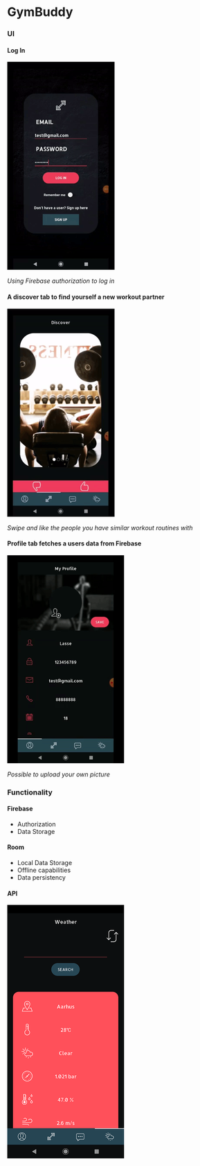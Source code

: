 # **GymBuddy**

### UI

#### Log In

![](login.gif)

*Using Firebase authorization to log in*

#### A discover tab to find yourself a new workout partner

![](carousel.gif)

*Swipe and like the people you have similar workout routines with*

#### Profile tab fetches a users data from Firebase

![](profile.gif)

*Possible to upload your own picture*

### Functionality

#### Firebase

* Authorization
* Data Storage

#### Room

* Local Data Storage
* Offline capabilities
* Data persistency

#### API

![](API2.png)
